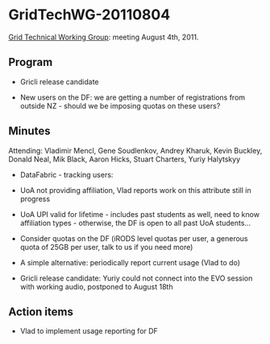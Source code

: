 # GridTechWG-20110804

[Grid Technical Working Group](grid-technical-working-group.md): meeting August 4th, 2011.

## Program

- Gricli release candidate

- New users on the DF: we are getting a number of registrations from outside NZ - should we be imposing quotas on these users?

## Minutes

Attending: Vladimir Mencl, Gene Soudlenkov, Andrey Kharuk, Kevin Buckley, Donald Neal, Mik Black, Aaron Hicks, Stuart Charters, Yuriy Halytskyy

- DataFabric - tracking users:
	
- UoA not providing affiliation, Vlad reports work on this attribute still in progress
- UoA UPI valid for lifetime - includes past students as well, need to know affiliation types - otherwise, the DF is open to all past UoA students...

- Consider quotas on the DF (iRODS level quotas per user, a generous quota of 25GB per user, talk to us if you need more)

- A simple alternative: periodically report current usage (Vlad to do)

- Gricli release candidate: Yuriy could not connect into the EVO session with working audio, postponed to August 18th

## Action items

- Vlad to implement usage reporting for DF

